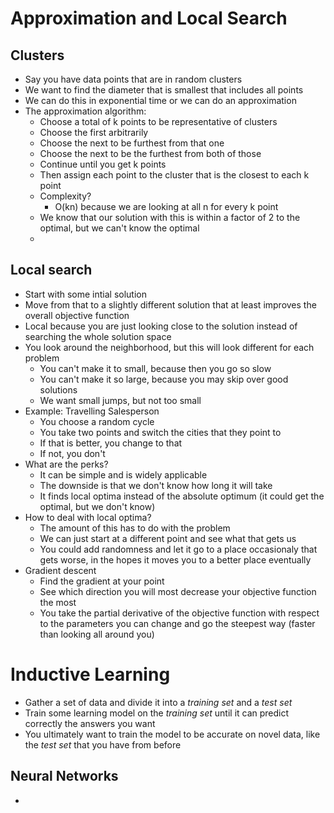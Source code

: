 # Approximation and Local Search

## Clusters

- Say you have data points that are in random clusters
- We want to find the diameter that is smallest that includes all points
- We can do this in exponential time or we can do an approximation
- The approximation algorithm:
    - Choose a total of k points to be representative of clusters
    - Choose the first arbitrarily
    - Choose the next to be furthest from that one
    - Choose the next to be the furthest from both of those
    - Continue until you get k points
    - Then assign each point to the cluster that is the closest to each k point
    - Complexity?
        - O(kn) because we are looking at all n for every k point
    - We know that our solution with this is within a factor of 2 to the optimal, but we can't know the optimal
    - 


## Local search

- Start with some intial solution
- Move from that to a slightly different solution that at least improves the overall objective function
- Local because you are just looking close to the solution instead of searching the whole solution space
- You look around the neighborhood, but this will look different for each problem
    - You can't make it to small, because then you go so slow
    - You can't make it so large, because you may skip over good solutions
    - We want small jumps, but not too small 
- Example: Travelling Salesperson
    - You choose a random cycle
    - You take two points and switch the cities that they point to
    - If that is better, you change to that
    - If not, you don't
- What are the perks?
    - It can be simple and is widely applicable
    - The downside is that we don't know how long it will take
    - It finds local optima instead of the absolute optimum (it could get the optimal, but we don't know)
- How to deal with local optima?
    - The amount of this has to do with the problem
    - We can just start at a different point and see what that gets us
    - You could add randomness and let it go to a place occasionaly that gets worse, in the hopes it moves you to a better place eventually
- Gradient descent
    - Find the gradient at your point
    - See which direction you will most decrease your objective function the most
    - You take the partial derivative of the objective function with respect to the parameters you can change and go the steepest way (faster than looking all around you)


# Inductive Learning

- Gather a set of data and divide it into a <i>training set</i> and a <i>test set</i>
- Train some learning model on the <i>training set</i> until it can predict correctly the answers you want
- You ultimately want to train the model to be accurate on novel data, like the <i>test set</i> that you have from before

## Neural Networks

- 

